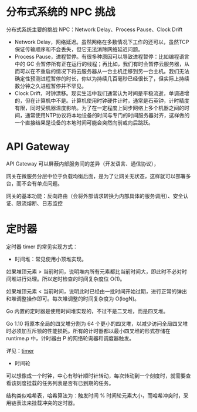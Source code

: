 
# 分布式系统的 NPC 挑战

分布式系统主要的挑战 NPC：Network Delay、Process Pause、Clock Drift

- Network Delay，网络延迟。虽然网络在多数情况下工作的还可以，虽然TCP保证传输顺序和不会丢失，但它无法消除网络延迟问题。
- Process Pause，进程暂停。有很多种原因可以导致进程暂停：比如编程语言中的 GC 会暂停所有正在运行的线程；再比如，我们有时会暂停云服务器，从而可以在不重启的情况下将云服务器从一台主机迁移到另一台主机。我们无法确定性预测进程暂停的时长，你以为持续几百毫秒已经很长了，但实际上持续数分钟之久进程暂停并不罕见。
- Clock Drift，时钟漂移。现实生活中我们通常认为时间是平稳流逝，单调递增的，但在计算机中不是。计算机使用时钟硬件计时，通常是石英钟，计时精度有限，同时受机器温度影响。为了在一定程度上同步网络上多个机器之间的时间，通常使用NTP协议将本地设备的时间与专门的时间服务器对齐，这样做的一个直接结果是设备的本地时间可能会突然向前或向后跳跃。

# API Gateway

API Gateway 可以屏蔽内部服务间的差异（开发语言、通信协议），

网关在微服务分层中位于负载均衡后面，是为了让网关无状态，这样就可以部署多台，而不会有单点问题。

网关的基本功能：反向路由（会将外部请求转换为内部具体的服务调用）、安全认证、限流熔断、日志监控

# 定时器

定时器 timer 的常见实现方式：

- 时间堆：常见使用小顶堆实现。

如果堆顶元素 > 当前时间，说明堆内所有元素都比当前时间大，即此时不必对时间堆进行处理。所以定时检查的时间复杂度位 O(1)。

如果堆顶元素 < 当前时间，说明此时已经由一批时间开始过期，进行正常的弹出和堆调整操作即可。每次堆调整的时间复杂度为 O(logN)。

Go 内置的定时器是使用时间堆实现的，不过不是二叉堆，而是四叉堆。

Go 1.10 将原本全局的四叉堆分割为 64 个更小的四叉堆，以减少访问全局四叉堆时必须加互斥锁的性能损耗。所有的计时器都以最小四叉堆的形式存储在 runtime.p 中，计时器由 P 的网络轮询器和调度器触发。

详见：[timer](https://draveness.me/golang/docs/part3-runtime/ch06-concurrency/golang-timer/#63-计时器)

- 时间轮

可以想像成一个时钟，中心有秒针顺时针转动，每次转动到一个刻度时，就需要查看该刻度挂载的任务列表是否有已到期的任务。

结构类似哈希表，哈希算法为：触发时间 % 时间轮元素大小，而哈希冲突时，采用链表法来挂载冲突的定时器。

